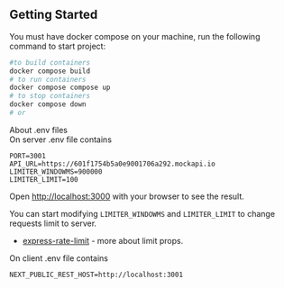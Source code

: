 ## Getting Started

You must have docker compose on your machine, run the following command to start project:

```bash
#to build containers
docker compose build
# to run containers
docker compose compose up
# to stop containers
docker compose down
# or
```

About .env files\
On server .env file contains
```
PORT=3001
API_URL=https://601f1754b5a0e9001706a292.mockapi.io
LIMITER_WINDOWMS=900000
LIMITER_LIMIT=100
```

Open [http://localhost:3000](http://localhost:3000) with your browser to see the result.

You can start modifying `LIMITER_WINDOWMS` and `LIMITER_LIMIT` to change requests limit to server.

- [express-rate-limit](https://github.com/express-rate-limit/express-rate-limit) - more about limit props.

On client .env file contains
```
NEXT_PUBLIC_REST_HOST=http://localhost:3001
```

